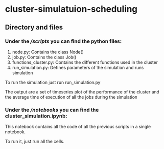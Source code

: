 # cluster-simulatuion-scheduling

## Directory and files

### Under the ***/scripts*** you can find the python files:

1. node.py: Contains the class Node()
2. job.py: Contains the class Job()
3. functions_cluster.py: Contains the different functions used in the cluster
4. run_simulation.py: Defines parameters of the simulation and runs simulation

To run the simulation just run run_simulation.py

The output are a set of timeseries plot of the performance of the cluster and the average time of execution of all the jobs during the simulation

### Under the ***/notebooks*** you can find the cluster_simulation.ipynb:

This notebook contains all the code of all the previous scripts in a single notebook.

To run it, just run all the cells.
